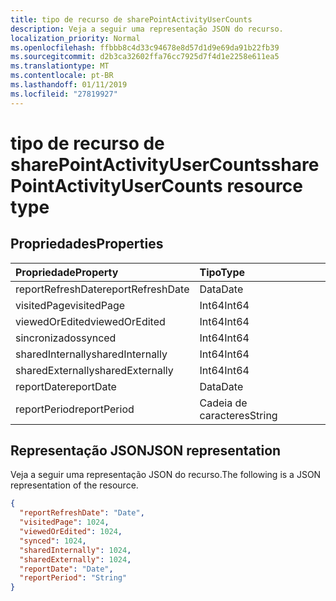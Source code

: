 ```yaml
---
title: tipo de recurso de sharePointActivityUserCounts
description: Veja a seguir uma representação JSON do recurso.
localization_priority: Normal
ms.openlocfilehash: ffbbb8c4d33c94678e8d57d1d9e69da91b22fb39
ms.sourcegitcommit: d2b3ca32602ffa76cc7925d7f4d1e2258e611ea5
ms.translationtype: MT
ms.contentlocale: pt-BR
ms.lasthandoff: 01/11/2019
ms.locfileid: "27819927"
---
```

# <a name="sharepointactivityusercounts-resource-type"></a><span data-ttu-id="651a4-103">tipo de recurso de sharePointActivityUserCounts</span><span class="sxs-lookup"><span data-stu-id="651a4-103">sharePointActivityUserCounts resource type</span></span>

## <a name="properties"></a><span data-ttu-id="651a4-104">Propriedades</span><span class="sxs-lookup"><span data-stu-id="651a4-104">Properties</span></span>

| <span data-ttu-id="651a4-105">Propriedade</span><span class="sxs-lookup"><span data-stu-id="651a4-105">Property</span></span>          | <span data-ttu-id="651a4-106">Tipo</span><span class="sxs-lookup"><span data-stu-id="651a4-106">Type</span></span>   |
| :---------------- | :----- |
| <span data-ttu-id="651a4-107">reportRefreshDate</span><span class="sxs-lookup"><span data-stu-id="651a4-107">reportRefreshDate</span></span> | <span data-ttu-id="651a4-108">Data</span><span class="sxs-lookup"><span data-stu-id="651a4-108">Date</span></span>   |
| <span data-ttu-id="651a4-109">visitedPage</span><span class="sxs-lookup"><span data-stu-id="651a4-109">visitedPage</span></span>       | <span data-ttu-id="651a4-110">Int64</span><span class="sxs-lookup"><span data-stu-id="651a4-110">Int64</span></span>  |
| <span data-ttu-id="651a4-111">viewedOrEdited</span><span class="sxs-lookup"><span data-stu-id="651a4-111">viewedOrEdited</span></span>    | <span data-ttu-id="651a4-112">Int64</span><span class="sxs-lookup"><span data-stu-id="651a4-112">Int64</span></span>  |
| <span data-ttu-id="651a4-113">sincronizados</span><span class="sxs-lookup"><span data-stu-id="651a4-113">synced</span></span>            | <span data-ttu-id="651a4-114">Int64</span><span class="sxs-lookup"><span data-stu-id="651a4-114">Int64</span></span>  |
| <span data-ttu-id="651a4-115">sharedInternally</span><span class="sxs-lookup"><span data-stu-id="651a4-115">sharedInternally</span></span>  | <span data-ttu-id="651a4-116">Int64</span><span class="sxs-lookup"><span data-stu-id="651a4-116">Int64</span></span>  |
| <span data-ttu-id="651a4-117">sharedExternally</span><span class="sxs-lookup"><span data-stu-id="651a4-117">sharedExternally</span></span>  | <span data-ttu-id="651a4-118">Int64</span><span class="sxs-lookup"><span data-stu-id="651a4-118">Int64</span></span>  |
| <span data-ttu-id="651a4-119">reportDate</span><span class="sxs-lookup"><span data-stu-id="651a4-119">reportDate</span></span>        | <span data-ttu-id="651a4-120">Data</span><span class="sxs-lookup"><span data-stu-id="651a4-120">Date</span></span>   |
| <span data-ttu-id="651a4-121">reportPeriod</span><span class="sxs-lookup"><span data-stu-id="651a4-121">reportPeriod</span></span>      | <span data-ttu-id="651a4-122">Cadeia de caracteres</span><span class="sxs-lookup"><span data-stu-id="651a4-122">String</span></span> |

## <a name="json-representation"></a><span data-ttu-id="651a4-123">Representação JSON</span><span class="sxs-lookup"><span data-stu-id="651a4-123">JSON representation</span></span>

<span data-ttu-id="651a4-124">Veja a seguir uma representação JSON do recurso.</span><span class="sxs-lookup"><span data-stu-id="651a4-124">The following is a JSON representation of the resource.</span></span>

<!-- {
  "blockType": "resource",
  "@odata.type": "microsoft.graph.sharePointActivityUserCounts"
} -->

```json
{
  "reportRefreshDate": "Date", 
  "visitedPage": 1024, 
  "viewedOrEdited": 1024, 
  "synced": 1024, 
  "sharedInternally": 1024, 
  "sharedExternally": 1024, 
  "reportDate": "Date", 
  "reportPeriod": "String"
}
```
